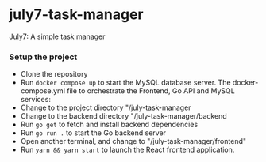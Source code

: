 # july7-task-manager
July7: A simple task manager

### Setup the project
- Clone the repository
- Run `docker compose up` to start the MySQL database server. The docker-compose.yml file to orchestrate the Frontend, Go API and MySQL services:
- Change to the project directory "/july-task-manager
- Change to the backend directory "/july-task-manager/backend
- Run `go get` to fetch and install backend dependencies
- Run `go run .` to start the Go backend server
- Open another terminal, and change to "/july-task-manager/frontend"
- Run `yarn && yarn start` to launch the React frontend application.